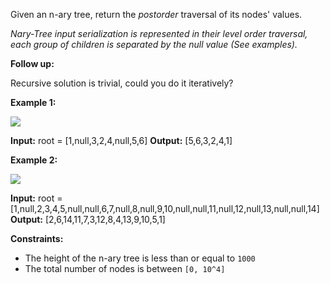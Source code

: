 Given an n-ary tree, return the _postorder_ traversal of its nodes' values.

_Nary-Tree input serialization is represented in their level order traversal, each group
of children is separated by the null value (See examples)._

**Follow up:**

Recursive solution is trivial, could you do it iteratively?

**Example 1:**

![](https://assets.leetcode.com/uploads/2018/10/12/narytreeexample.png)

**Input:** root = \[1,null,3,2,4,null,5,6\] **Output:** \[5,6,3,2,4,1\]

**Example 2:**

![](https://assets.leetcode.com/uploads/2019/11/08/sample_4_964.png)

**Input:** root =
\[1,null,2,3,4,5,null,null,6,7,null,8,null,9,10,null,null,11,null,12,null,13,null,null,14\]
**Output:** \[2,6,14,11,7,3,12,8,4,13,9,10,5,1\]

**Constraints:**

- The height of the n-ary tree is less than or equal to `1000`
- The total number of nodes is between `[0, 10^4]`
